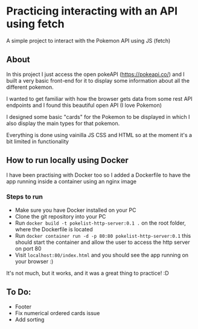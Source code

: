 # Practicing interacting with an API using fetch

A simple project to interact with the Pokemon API using JS (fetch)

## About

In this project I just access the open pokeAPI (https://pokeapi.co/) and I built a very basic front-end for it to display some information about all the different pokemon.

I wanted to get familiar with how the browser gets data from some rest API endpoints and I found this beautiful open API (I love Pokemon)

I designed some basic "cards" for the Pokemon to be displayed in which I also display the main types for that pokemon.

Everything is done using vainilla JS CSS and HTML so at the moment it's a bit limited in functionality

## How to run locally using Docker

I have been practising with Docker too so I added a Dockerfile to have the app running inside a container using an nginx image

### Steps to run

- Make sure you have Docker installed on your PC
- Clone the git repository into your PC
- Run `docker build -t pokelist-http-server:0.1 .` on the root folder, where the Dockerfile is located
- Run `docker container run -d -p 80:80 pokelist-http-server:0.1` this should start the container and allow the user to access the http server on port 80
- Visit `localhost:80/index.html` and you should see the app running on your browser :)

It's not much, but it works, and it was a great thing to practice! :D

## To Do:

- Footer
- Fix numerical ordered cards issue
- Add sorting
